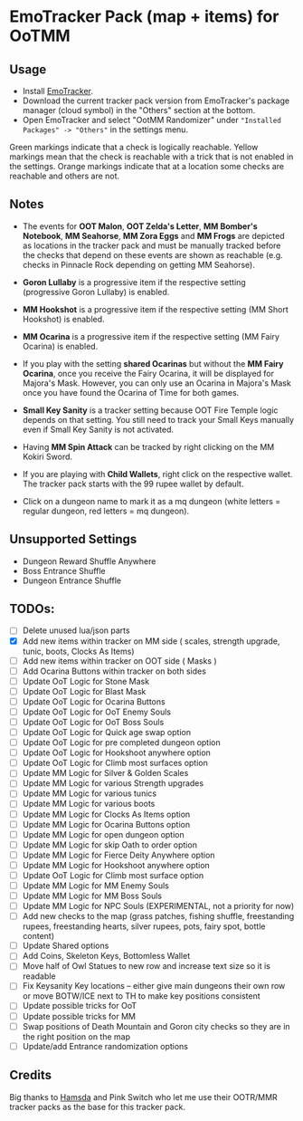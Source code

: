 # EmoTracker Pack (map + items) for OoTMM

## Usage

- Install [EmoTracker](https://emotracker.net/download/).
- Download the current tracker pack version from EmoTracker's package manager (cloud symbol) in the "Others" section at the bottom.
- Open EmoTracker and select "OotMM Randomizer" under `"Installed Packages" -> "Others"` in the settings menu.

Green markings indicate that a check is logically reachable. Yellow markings mean that the check is reachable with a trick that is not enabled in the settings. Orange markings indicate that at a location some checks are reachable and others are not.

## Notes

- The events for **OOT Malon**, **OOT Zelda's Letter**, **MM Bomber's Notebook**, **MM Seahorse**, **MM Zora Eggs** and **MM Frogs** are depicted as locations in the tracker pack and must be manually tracked before the checks that depend on these events are shown as reachable (e.g. checks in Pinnacle Rock depending on getting MM Seahorse).

- **Goron Lullaby** is a progressive item if the respective setting (progressive Goron Lullaby) is enabled.

- **MM Hookshot** is a progressive item if the respective setting (MM Short Hookshot) is enabled.

- **MM Ocarina** is a progressive item if the respective setting (MM Fairy Ocarina) is enabled.

- If you play with the setting **shared Ocarinas** but without the **MM Fairy Ocarina**, once you receive the Fairy Ocarina, it will be displayed for Majora's Mask. However, you can only use an Ocarina in Majora's Mask once you have found the Ocarina of Time for both games.

- **Small Key Sanity** is a tracker setting because OOT Fire Temple logic depends on that setting. You still need to track your Small Keys manually even if Small Key Sanity is not activated.

- Having **MM Spin Attack** can be tracked by right clicking on the MM Kokiri Sword.

- If you are playing with **Child Wallets**, right click on the respective wallet. The tracker pack starts with the 99 rupee wallet by default.

- Click on a dungeon name to mark it as a mq dungeon (white letters = regular dungeon, red letters = mq dungeon).

## Unsupported Settings

- Dungeon Reward Shuffle Anywhere
- Boss Entrance Shuffle
- Dungeon Entrance Shuffle

## TODOs:

- [ ] Delete unused lua/json parts
- [x] Add new items within tracker on MM side ( scales, strength upgrade, tunic, boots, Clocks As Items)
- [ ] Add new items within tracker on OOT side ( Masks )
- [ ] Add Ocarina Buttons within tracker on both sides
- [ ] Update OoT Logic for Stone Mask 
- [ ] Update OoT Logic for Blast Mask
- [ ] Update OoT Logic for Ocarina Buttons
- [ ] Update OoT Logic for OoT Enemy Souls
- [ ] Update OoT Logic for OoT Boss Souls
- [ ] Update OoT Logic for Quick age swap option
- [ ] Update OoT Logic for pre completed dungeon option
- [ ] Update OoT Logic for Hookshoot anywhere option
- [ ] Update OoT Logic for Climb most surfaces option
- [ ] Update MM Logic for Silver & Golden Scales
- [ ] Update MM Logic for various Strength upgrades
- [ ] Update MM Logic for various tunics
- [ ] Update MM Logic for various boots
- [ ] Update MM Logic for Clocks As Items option
- [ ] Update MM Logic for Ocarina Buttons option
- [ ] Update MM Logic for open dungeon option
- [ ] Update MM Logic for skip Oath to order option
- [ ] Update MM Logic for Fierce Deity Anywhere option
- [ ] Update MM Logic for Hookshoot anywhere option
- [ ] Update OoT Logic for Climb most surface option
- [ ] Update MM Logic for MM Enemy Souls
- [ ] Update MM Logic for MM Boss Souls
- [ ] Update MM Logic for NPC Souls (EXPERIMENTAL, not a priority for now)
- [ ] Add new checks to the map (grass patches, fishing shuffle, freestanding rupees, freestanding hearts, silver rupees, pots, fairy spot, bottle content)
- [ ] Update Shared options
- [ ] Add Coins, Skeleton Keys, Bottomless Wallet
- [ ] Move half of Owl Statues to new row and increase text size so it is readable 
- [ ] Fix Keysanity Key locations – either give main dungeons their own row or move BOTW/ICE next to TH to make key positions consistent
- [ ] Update possible tricks for OoT
- [ ] Update possible tricks for MM
- [ ] Swap positions of Death Mountain and Goron city checks so they are in the right position on the map
- [ ] Update/add Entrance randomization options

## Credits

Big thanks to [Hamsda](https://github.com/Hamsda/EmoTrackerPacks) and Pink Switch who let me use their OOTR/MMR tracker packs as the base for this tracker pack.
